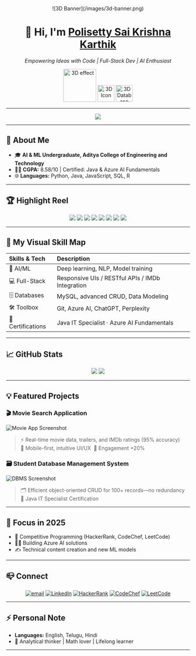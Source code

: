 <!-- Masterpiece README by Perplexity AI for POLISETTY SAI KRISHNA KARTHIK -->

<p align="center">
  <!-- Replace with your true banner image path! -->
  ![3D Banner](/images/3d-banner.png)
</p>

<h1 align="center">👋 Hi, I'm <u>Polisetty Sai Krishna Karthik</u></h1>
<p align="center"><em>Empowering Ideas with Code | Full-Stack Dev | AI Enthusiast</em></p>

<!-- Animated effect SVG/gif -->
<p align="center">
  <img src="https://cdn.svgator.com/images/2022/12/3d-animated-polygon-shape-svg.gif" width="90" alt="3D effect"/>
  <img src="https://3dicons.co/static/3dicons/3dicons.computer_1.png" width="46" alt="3D Icon" />
  <img src="https://www.svgrepo.com/show/354202/database-3d.svg" width="46" alt="3D Database"/>
</p>

---

<p align="center">
  <img src="https://readme-typing-svg.demolab.com?font=Fira+Code&size=22&duration=2200&pause=900&color=1677FA&center=true&width=730&lines=Let's+master+full-stack+AI+innovation!" />
</p>

---

## 🚀 About Me

- 🎓 **AI & ML Undergraduate, Aditya College of Engineering and Technology**
- 🧑‍🎓 **CGPA:** 8.58/10 | Certified: Java & Azure AI Fundamentals
- 🌐 **Languages:** Python, Java, JavaScript, SQL, R

---

## 🏆 Highlight Reel

<p align="center">
  <img src="https://img.shields.io/badge/Code-Python-blue?logo=python"/>
  <img src="https://img.shields.io/badge/Code-Java-orange?logo=java"/>
  <img src="https://img.shields.io/badge/SQL-MySQL-grey?logo=mysql"/>
  <img src="https://img.shields.io/badge/Web-HTML5-informational?logo=html5"/>
  <img src="https://img.shields.io/badge/Azure-Microsoft-blueviolet?logo=microsoftazure"/>
  <img src="https://img.shields.io/badge/AI-ML-36c5f0?logo=ai"/>
  <img src="https://img.shields.io/badge/Java%20IT%20Specialist-Certiport-brightgreen"/>
  <img src="https://img.shields.io/badge/AZ--900%20Certified-Microsoft-blue"/>
</p>

---

## 🌟 My Visual Skill Map

| Skills & Tech | Description |
| :--- | :--- |
| 🧠 AI/ML      | Deep learning, NLP, Model training |
| 💻 Full-Stack | Responsive UIs / RESTful APIs / IMDb Integration |
| 🗄️ Databases  | MySQL, advanced CRUD, Data Modeling |
| 🛠️ Toolbox    | Git, Azure AI, ChatGPT, Perplexity |
| 🥇 Certifications | Java IT Specialist · Azure AI Fundamentals |

---

## 📈 GitHub Stats

<p align="center">
  <img src="https://github-readme-stats.vercel.app/api?username=polisettysaikrishnakarthik&show_icons=true&theme=radical">
  <img src="https://github-readme-streak-stats.herokuapp.com/?user=polisettysaikrishnakarthik&theme=highcontrast">
</p>

---

## 💡 Featured Projects

### 🎬 Movie Search Application
![Movie App Screenshot](/images/moviesearch-mockup3d.png)
> ⚡ Real-time movie data, trailers, and IMDb ratings (95% accuracy)<br>
> 📱 Mobile-first, intuitive UI/UX &nbsp;🚀 Engagement +20%

### 🗃️ Student Database Management System
![DBMS Screenshot](/images/dbms-mockup3d.png)
> 🗂️ Efficient object-oriented CRUD for 100+ records—no redundancy<br>
> 🥇 Java IT Specialist Certification

---

## 🚩 Focus in 2025
- 🤖 Competitive Programming (HackerRank, CodeChef, LeetCode)
- 🧑‍🔬 Building Azure AI solutions
- ✍️ Technical content creation and new ML models

---

## 📪 Connect

<p align="center">
  <a href="mailto:22MH1A4254@acoe.edu.in"><img src="https://img.shields.io/badge/Email-22MH1A4254@acoe.edu.in-darkgreen?logo=gmail" alt="email"/></a>
  <a href="https://linkedin.com/in/pskk"><img src="https://img.shields.io/badge/LinkedIn-pskk-blue?logo=linkedin" alt="LinkedIn"/></a>
  <!-- Update with your profiles! -->
  <a href="https://www.hackerrank.com/YOUR_HACKERRANK"><img src="https://img.shields.io/badge/HackerRank-Profile-green?logo=hackerrank" alt="HackerRank"/></a>
  <a href="https://www.codechef.com/users/YOUR_CODECHEF"><img src="https://img.shields.io/badge/CodeChef-Profile-885200?logo=codechef" alt="CodeChef"/></a>
  <a href="https://leetcode.com/YOUR_LEETCODE"><img src="https://img.shields.io/badge/LeetCode-Profile-orange?logo=leetcode" alt="LeetCode"/></a>
</p>

---

## ⚡ Personal Note

- **Languages:** English, Telugu, Hindi
- 🎯 Analytical thinker | Math lover | Lifelong learner

---

<!-- Editing Tips:
  - Replace username and image links with your own.
  - Use actual project URLs and screenshots.
  - Commit all referenced images to your repo for 100% reliability.
-->

